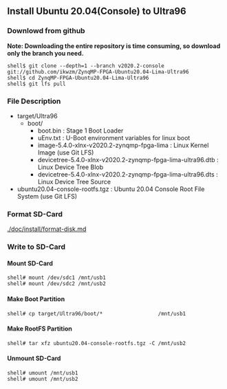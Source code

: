 ## Install Ubuntu 20.04(Console) to Ultra96

### Downlowd from github

**Note: Downloading the entire repository is time consuming, so download only the branch you need.**

```console
shell$ git clone --depth=1 --branch v2020.2-console git://github.com/ikwzm/ZynqMP-FPGA-Ubuntu20.04-Lima-Ultra96
shell$ cd ZynqMP-FPGA-Ubuntu20.04-Lima-Ultra96
shell$ git lfs pull
```

### File Description

 * target/Ultra96
   + boot/
     - boot.bin                                                    : Stage 1 Boot Loader
     - uEnv.txt                                                    : U-Boot environment variables for linux boot
     - image-5.4.0-xlnx-v2020.2-zynqmp-fpga-lima                   : Linux Kernel Image       (use Git LFS)
     - devicetree-5.4.0-xlnx-v2020.2-zynqmp-fpga-lima-ultra96.dtb  : Linux Device Tree Blob   
     - devicetree-5.4.0-xlnx-v2020.2-zynqmp-fpga-lima-ultra96.dts  : Linux Device Tree Source
 * ubuntu20.04-console-rootfs.tgz                                  : Ubuntu 20.04 Console Root File System (use Git LFS)
 
### Format SD-Card

[./doc/install/format-disk.md](format-disk.md)

### Write to SD-Card

#### Mount SD-Card

```console
shell# mount /dev/sdc1 /mnt/usb1
shell# mount /dev/sdc2 /mnt/usb2
```
#### Make Boot Partition

```console
shell# cp target/Ultra96/boot/*                  /mnt/usb1
```

#### Make RootFS Partition

```console
shell# tar xfz ubuntu20.04-console-rootfs.tgz -C /mnt/usb2
```

#### Unmount SD-Card

```console
shell# umount /mnt/usb1
shell# umount /mnt/usb2
```

